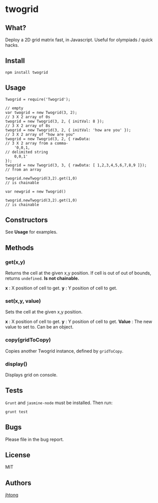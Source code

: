 # twogrid

## What?

Deploy a 2D grid matrix fast, in Javascript.  Useful for olympiads / quick hacks.


## Install

	npm install twogrid

## Usage

	Twogrid = require('Twogrid');

	// empty
	var twogrid = new Twogrid(3, 2);										// 3 X 2 array of 0s
	twogrid = new Twogrid(3, 2, { initVal: 8 });							// 3 X 2 array of 8s
	twogrid = new Twogrid(3, 2, { initVal: 'how are you' });				// 3 X 2 array of "how are you"
	twogrid = new Twogrid(3, 2, { rawData: 									// 3 X 2 array from a comma-
		'0,0,1,																// delimited string
		0,0,1' 
	});
	twogrid = new Twogrid(3, 3, { rawData: [ 1,2,3,4,5,6,7,8,9 ]});			// from an array

	twogrid.newTwogrid(3,2).get(1,0) 										// is chainable

	var newgrid = new Twogrid()

	twogrid.newTwogrid(3,2).get(1,0) 										// is chainable


## Constructors

See **Usage** for examples.


## Methods

### get(x,y)

Returns the cell at the given x,y position.  If cell is out of out of bounds, returns `undefined`.  **Is not chainable.**

**x** : X position of cell to get.
**y** : Y position of cell to get.


### set(x,y, value)

Sets the cell at the given x,y position.

**x** : X position of cell to get.
**y** : Y position of cell to get.
**Value** : The new value to set to.  Can be an object.


### copy(gridToCopy)

Copies another Twogrid instance, defined by `gridToCopy`.


### display()

Displays grid on console.


## Tests

`Grunt` and `jasmine-node` must be installed.  Then run:

	grunt test


## Bugs 

Please file in the bug report.


## License

MIT

## Authors

<a href='http://blog.joeltong.org'>jhtong</a>
